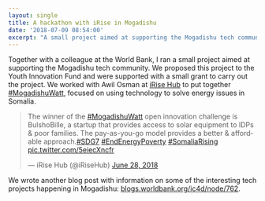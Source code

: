 ```yaml
---
layout: single
title: A hackathon with iRise in Mogadishu
date: '2018-07-09 08:54:00'
excerpt: "A small project aimed at supporting the Mogadishu tech community."
---
```


Together with a colleague at the World Bank, I ran a small project aimed at supporting the Mogadishu tech community. We proposed this project to the Youth Innovation Fund and were supported with a small grant to carry out the project. We worked with Awil Osman at [iRise Hub](http://irisehub.so/) to put together [#MogadishuWatt](https://twitter.com/hashtag/MogadishuWatt), focused on using technology to solve energy issues in Somalia.

<blockquote>
    <p lang="en" dir="ltr">The winner of the <a href="https://twitter.com/hashtag/MogadishuWatt?src=hash&amp;ref_src=twsrc%5Etfw">#MogadishuWatt</a> open innovation challenge is BulshoBille, a startup that provides access to solar equipment to IDPs &amp; poor families. The pay-as-you-go model provides a better &amp; affordable approach.<a href="https://twitter.com/hashtag/SDG7?src=hash&amp;ref_src=twsrc%5Etfw">#SDG7</a> <a href="https://twitter.com/hashtag/EndEnergyPoverty?src=hash&amp;ref_src=twsrc%5Etfw">#EndEnergyPoverty</a> <a href="https://twitter.com/hashtag/SomaliaRising?src=hash&amp;ref_src=twsrc%5Etfw">#SomaliaRising</a> <a href="https://t.co/5eiecXncfr">pic.twitter.com/5eiecXncfr</a></p>— iRise Hub (@iRiseHub) <a href="https://twitter.com/iRiseHub/status/1012368927542927361?ref_src=twsrc%5Etfw">June 28, 2018</a>
</blockquote>

We wrote another blog post with information on some of the interesting tech projects happening in Mogadishu: [blogs.worldbank.org/ic4d/node/762](http://blogs.worldbank.org/ic4d/node/762).
